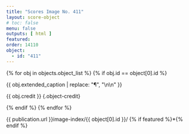 ```yaml
---
title: "Scores Image No. 411"
layout: score-object
# toc: false
menu: false
outputs: [ html ]
featured: 
order: 14110
object:
  - id: "411"
---
```


{% for obj in objects.object_list %}
{% if obj.id == object[0].id %}

{{ obj.extended_caption | replace: "¶", "\n\n" }}

{{ obj.credit }} {.object-credit}

{% endif %}
{% endfor %}

<div class="object-credit object-url is-print-only">

{{ publication.url }}image-index/{{ object[0].id }}/ {% if featured %}*{% endif %}

</div>
